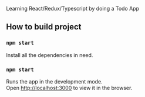 Learning React/Redux/Typescript by doing a Todo App

## How to build project

### `npm start`

Install all the dependencies in need.

### `npm start`

Runs the app in the development mode.<br>
Open [http://localhost:3000](http://localhost:3000) to view it in the browser.
